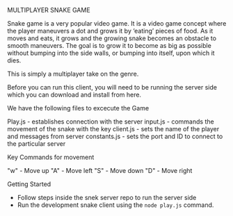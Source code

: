 MULTIPLAYER SNAKE GAME

Snake game is a very popular video game. It is a video game concept where the player maneuvers a dot and grows it by ‘eating’ pieces of food. As it moves and eats, it grows and the growing snake becomes an obstacle to smooth maneuvers. The goal is to grow it to become as big as possible without bumping into the side walls, or bumping into itself, upon which it dies.

This is simply a multiplayer take on the genre.

Before you can run this client, you will need to be running the server side which you can download and install from here. 

We have the following files to excecute the Game

Play.js - establishes connection with the server
input.js - commands the movement of the snake with the key
client.js - sets the name of the player and messages from server
constants.js - sets the port and ID to connect to the particular server

Key Commands for movement

"w" - Move up
"A" - Move left
"S" - Move down
"D" - Move right

Getting Started

- Follow steps inside the snek server repo to run the server side
- Run the development snake client using the `node play.js` command.

